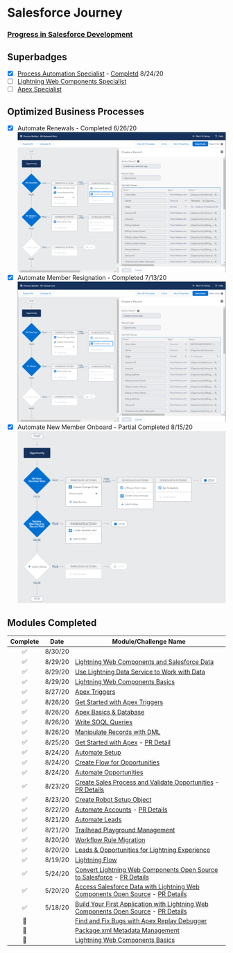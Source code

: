 # Salesforce Journey
### [Progress in Salesforce Development](https://trailblazer.me/id/jc27)

## Superbadges
- [x] [Process Automation Specialist](https://trailhead.salesforce.com/en/content/learn/superbadges/superbadge_process_automation) - [Completd](https://github.com/jackmchou/sfquickstart/pull/17) 8/24/20
- [ ] [Lightning Web Components Specialist](https://trailhead.salesforce.com/en/content/learn/superbadges/superbadge_lwc_specialist)
- [ ] [Apex Specialist](https://trailhead.salesforce.com/en/content/learn/superbadges/superbadge_apex)

## Optimized Business Processes
- [X] Automate Renewals - Completed 6/26/20 ![Auto Renewal](images/autorenewal.png) 
- [X] Automate Member Resignation - Completed 7/13/20 ![Auto Resign](images/autoresign.png)
- [X] Automate New Member Onboard - Partial Completed 8/15/20 ![Auto New Member](images/autonew.png)

## Modules Completed
|Complete             |Date      |Module/Challenge Name|
|:-------------------:|----------|-----------|
|:white_check_mark:|8/30/20|
|:white_check_mark:|8/29/20|[Lightning Web Components and Salesforce Data](https://trailhead.salesforce.com/content/learn/modules/lightning-web-components-and-salesforce-data)
|:white_check_mark:|8/29/20|[Use Lightning Data Service to Work with Data](https://trailhead.salesforce.com/content/learn/modules/lightning-web-components-and-salesforce-data)
|:white_check_mark:|8/29/20|[Lightning Web Components Basics](https://trailhead.salesforce.com/content/learn/modules/lightning-web-components-basics/create-lightning-web-components)|
|:white_check_mark:|8/27/20|[Apex Triggers](https://trailhead.salesforce.com/content/learn/modules/apex_triggers?trail_id=force_com_dev_beginner)
|:white_check_mark:|8/26/20|[Get Started with Apex Triggers](https://trailhead.salesforce.com/en/content/learn/modules/apex_triggers/apex_triggers_intro?trail_id=force_com_dev_beginner)
|:white_check_mark:|8/26/20|[Apex Basics & Database](https://trailhead.salesforce.com/content/learn/modules/apex_database/apex_database_sosl?trail_id=force_com_dev_beginner)|
|:white_check_mark:|8/26/20|[Write SOQL Queries](https://trailhead.salesforce.com/content/learn/modules/apex_database/apex_database_soql?trail_id=force_com_dev_beginner)|
|:white_check_mark:|8/26/20|[Manipulate Records with DML](https://trailhead.salesforce.com/en/content/learn/modules/apex_database/apex_database_dml?trail_id=force_com_dev_beginner)|
|:white_check_mark:|8/25/20|[Get Started with Apex](https://trailhead.salesforce.com/en/content/learn/modules/apex_database/apex_database_intro?trail_id=force_com_dev_beginner)  - [PR Detail](https://github.com/jackmchou/sfquickstart/pull/18)|
|:white_check_mark:|8/24/20|[Automate Setup](https://trailhead.salesforce.com/en/content/learn/superbadges/superbadge_process_automation)|
|:white_check_mark:|8/24/20|[Create Flow for Opportunities](https://trailhead.salesforce.com/en/content/learn/superbadges/superbadge_process_automation)|
|:white_check_mark:|8/24/20|[Automate Opportunities](https://trailhead.salesforce.com/en/content/learn/superbadges/superbadge_process_automation)|
|:white_check_mark:|8/23/20|[Create Sales Process and Validate Opportunities](https://trailhead.salesforce.com/en/content/learn/superbadges/superbadge_process_automation) - [PR Details](https://github.com/jackmchou/sfquickstart/pull/16)|
|:white_check_mark:|8/23/20|[Create Robot Setup Object](https://trailhead.salesforce.com/en/content/learn/superbadges/superbadge_process_automation)|
|:white_check_mark:|8/22/20|[Automate Accounts](https://trailhead.salesforce.com/en/content/learn/superbadges/superbadge_process_automation) - [PR Details](https://github.com/jackmchou/sfquickstart/pull/15)|
|:white_check_mark:|8/21/20|[Automate Leads](https://trailhead.salesforce.com/en/content/learn/superbadges/superbadge_process_automation)|
|:white_check_mark:|8/21/20|[Trailhead Playground Management](https://trailhead.salesforce.com/content/learn/modules/trailhead_playground_management)|
|:white_check_mark:|8/20/20|[Workflow Rule Migration](https://trailhead.salesforce.com/en/content/learn/modules/workflow_migration)|
|:white_check_mark:|8/20/20|[Leads & Opportunities for Lightning Experience](https://trailhead.salesforce.com/en/content/learn/modules/leads_opportunities_lightning_experience)|
|:white_check_mark:|8/19/20|[Lightning Flow](https://trailhead.salesforce.com/content/learn/modules/business_process_automation)|
|:white_check_mark:|5/24/20|[Convert Lightning Web Components Open Source to Salesforce](https://trailhead.salesforce.com/en/content/learn/projects/convert-lightning-web-components-open-source-to-salesforce?trail_id=build-apps-lightning-web-components-open-source) - [PR Details](https://github.com/jackmchou/sfquickstart/pull/12)|
|:white_check_mark:|5/20/20|[Access Salesforce Data with Lightning Web Components Open Source](https://trailhead.salesforce.com/en/content/learn/projects/access-salesforce-data-with-lightning-web-components-open-source?trail_id=build-apps-lightning-web-components-open-source) - [PR Details](https://github.com/jackmchou/sfquickstart/pull/10)|
|:white_check_mark:|5/18/20|[Build Your First Application with Lightning Web Components Open Source](https://trailhead.salesforce.com/content/learn/projects/build-your-first-app-with-lightning-web-components-open-source?&utm_source=trailhead&utm_medium=web-landing-page&utm_campaign=salesforce_javascript_developers&utm_content=lwc_open_source_trailhead_project) - [PR Details](https://github.com/jackmchou/sfquickstart/pull/8)|
|:black_square_button:|          |[Find and Fix Bugs with Apex Replay Debugger](https://trailhead.salesforce.com/en/content/learn/projects/find-and-fix-bugs-with-apex-replay-debugger)|
|:black_square_button:|          |[Package.xml Metadata Management](https://trailhead.salesforce.com/en/content/learn/modules/package-xml)|
|:black_square_button:|          |[Lightning Web Components Basics](https://trailhead.salesforce.com/en/content/learn/modules/lightning-web-components-basics)|